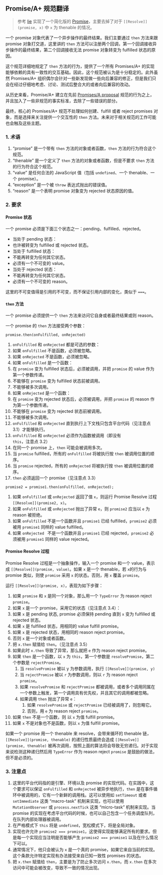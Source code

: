 ## Promise/A+ 规范翻译

> 参考 [lie](https://github.com/calvinmetcalf/lie) 实现了一个简化版的 [Promise](./ccPromise.js)，主要去掉了对于 `[[Resolve]](promise, x)` 中 `x` 为 thenable 的情况。

一个 promise 对象代表了一个异步操作的最终结果。我们主要通过 `then` 方法来跟 promise 对象打交道，这里讲的 `then` 方法可以注册两个回调，第一个回调接收异步操作的最终结果，第二个回调接收无法 promise 对象转变为 fulfilled 状态的原因。

这个规范详细地规定了 `then` 方法的行为，提供了一个所有 Promises/A+ 的实现能够依赖的具有一致性的交互基础。因此，这个规范被认为是十分稳定的。此外虽然 Promises/A+ 组织偶尔会针对一些新发现做一些向后兼容的修正，但是我们只会在经过仔细地考虑、讨论、测试后整合大的或者向后兼容的改动。

从历史来看，Promise/A+ 建立在先前 [Promises/A proposal](http://wiki.commonjs.org/wiki/Promises/A) 规范的行为之上，并且加入了一些非规范的事实标准，去除了一些错误的部分。

最终，核心的 Promises/A+ 规范不处理如何创建、fulfill 或者 reject promises 对象，而是选择来关注提供一个交互性的 `then` 方法。未来对于相关规范的工作可能也会触及这些主题。

### 1. 术语

1. “promise” 是一个带有 `then` 方法的对象或者函数，`then` 方法的行为符合这个规范。
2. “thenable” 是一个定义了 `then` 方法的对象或者函数，但是不要求 `then` 方法的行为符合这个规范。
3. “value” 是任何合法的 JavaScript 值（包括 `undefined`、一个 thenable、一个 promise）。
4. “exception” 是一个被 `throw` 表达式抛出的错误值。
5. “reason” 是一个表明 promise 对象变为 rejected 状态原因的值。

### 2. 要求

#### Promise 状态

一个 promise 必须是下面三个状态之一：pending、fulfilled、rejected。

- 当处于 pending 状态：
 - 也许被转变为 fulfilled 或 rejected 状态。
- 当处于 fulfilled 状态：
 - 不能再转变为任何其它状态。
 - 必须有一个不可变的 value。
- 当处于 rejected 状态：
 - 不能再转变为任何其它状态。
 - 必须有一个不可变的 reason。

这里的不可变值得是引用的不可变，而不保证引用内部的变化，类似于 `===`。
 
#### `then` 方法

一个 promise 必须提供一个 `then` 方法来访问它自身或者最终结果或则 reason。

一个 promise 的 `then` 方法接受两个参数：

```
promise.then(onFulfilled, onRejected)
```

1. `onFulfilled` 和 `onRejected` 都是可选的参数：
 1. 如果 `onFulfilled` 不是函数，必须被忽略。
 2. 如果 `onRejected` 不是函数，必须被忽略。
2. 如果 `onFulfilled` 是一个函数：
 1. 在 `promise` 变为 fulfilled 状态后，必须被调用，并把 `promise` 的 value 作为第一个参数传递。
 2. 不能够在 `promise` 变为 fulfilled 状态前被调用。
 3. 不能够被多次调用。
3. 如果 `onRejected` 是一个函数：
 1. 在 `promise` 变为 rejected 状态后，必须被调用，并把 `promise` 的 reason 作为第一个参数传递。
 2. 不能够在 `promise` 变为 rejected 状态前被调用。
 3. 不能够被多次调用。
4. `onFulfilled` 和 `onRejected` 直到执行上下文栈只包含平台代码（见注意点 3.1）才能够执行。
5. `onFulfilled` 和 `onRejected` 必须作为函数被调用（即没有 `this`，注意点 3.2）
6. 在同一个 promise 上，`then` 可能会被调用多次。
 1. 当 `promise` fulfilled，所有的 `onFulfilled` 将被执行按 `then` 被调用位置的顺序。
 2. 当 `promise` rejected，所有的 `onRejected` 将被执行按 `then` 被调用位置的顺序。
7. `then` 必须返回一个 promise（见注意点 3.3） 
```
promise2 = promise1.then(onFulfilled, onRejected);
```
 1. 如果 `onFulfilled` 或 `onRejected` 返回了值 `x`，则运行 Promise Resolve 过程 `[[Resolve]](promise2, x)`。
 2. 如果 `onFulfilled` 或 `onRejected` 抛出了异常 `e`，则 `promise2` 应当以 `e` 为 reason 被拒绝。
 3. 如果 `onFulfilled` 不是一个函数并且 `promise1` 已经 fulfilled，`promise2` 必须被用 `promise1` 同样的 value fulfilled。
 4. 如果 `onRejected ` 不是一个函数并且 `promise1` 已经 rejected，`promise2` 必须被用 `promise1` 同样的 value rejected。

#### Promise Resolve 过程

Promise Resolve 过程是一个抽象操作，输入一个 promise 和一个 value，表示成 `[[Resolve]](promise, value)`。如果 `x` 是一个 thenable，若 `x`的行为与 promise 类似，则使 `promise` 采用 `x` 的状态。否则，用 `x` 覆盖 `promise`。

运行 `[[Resolve]](promise, x)`，表现为如下步骤：

1. 如果 `promise` 和 `x` 是同一个对象，那么用一个 `TypeError` 为 reason reject `promise`。
2. 如果 `x` 是一个 promise，采用它的状态（见注意点 3.4）：
 1. 如果 `x` 是 pending 状态, promise 必须保持 pending 直到 `x` 变为 fulfilled 或 rejected 状态。
 2. 如果 `x` 是 fulfilled 状态，用相同的 value fulfill promise。
 3. 如果 `x` 是 rejected 状态，用相同的 reason reject promise。
3. 否则 `x` 是一个对象或者函数。
 1. 把 `x.then` 赋值给 `then`。（见注意点 3.5）
 2. 如果此时 `x.then` 导致了异常，那么就把 `e` 作为 reason reject promise。
 3. 如果 `then` 是一个函数，以 `x` 为 `this`，第一个参数是 `resolvePromise`，第二个参数是 `rejectPromise`。
     1. 当 `resolvePromise` 被以 y 为参数调用，执行 `[[Resolve]](promise, y)`
     2. 当 `rejectPromise` 被以 `r` 为参数调用，则以 `r` 为 reason reject `promise`。
     3. 如果 `resolvePromise` 和 `rejectPromise` 都被调用，或者多个调用同属在一个参数上触发，第一个调用具有优先权，并且其它的调用都被忽略。
     4. 如果调用 `then` 抛出了异常 `e`：
         1. 如果 `resolvePromise` 或 `rejectPromise` 已经被调用了，则忽略它。
         2. 否则，用 `e` 为 reason reject `promise`。
 4. 如果 `then` 不是一个函数，则 以 `x` 为值 fulfill promise。
4. 如果 `x` 不是对象也不是函数，则以 `x` 为值 fulfill promise。

如果一个 promise 用一个 thenable 来 resolve，会带来循环的 thenable 链，`[[Resolve]](promise, thenable)` 的递归性质最终会造成 `[[Resolve]](promise, thenable)` 被再次调用，按照上面的算法将会导致无穷递归。对于实现来说检测这种递归然后用 `TypeError` 作为 reason reject `promise` 是鼓励的做法，但不是必须的。

### 3. 注意点     

1. 这里的平台代码指的是引擎、环境以及 promise 的实现代码。在实践中，这个要求可以保证 `onFulfilled` 和 `onRejected` 被异步地执行，`then` 是在事件循环中被调用的，它有一个新鲜的调用栈。这可以使用如 `setTimeout` 或者 `setImmediate` 这类 “macro-task” 机制来实现，也可以使用 `MutationObserver` 或 `process.nextTick` 这类 “micro-task” 机制来实现。当 promise 的实现在考虑平台代码的时候，也可以自己包含一个任务调度队列，在队列内部处理器被调用。
2. 在严格模式下 `this` 将是 `undefined`，宽松模式下，将是全局对象。
3. 实现也许允许 `promise2 === promise1`，这使得实现能够满足所有的要求。但是每一个实现应当注明是否能够产生 `promise2 === promise1` 以及在什么情况下可以。
4. 通常情况下，他只会被认为 `x` 是一个真的 promise，如果它来自当前的实现。这个条款允许特定实现有办法接受来自已知一致性 promises 的状态。
5. 把 `x.then` 赋值给 `then`，主要是为了防止多次访问 `x.then`，而 `x.then` 在多次访问中可能会被改变，导致不一致的情况出现。 

